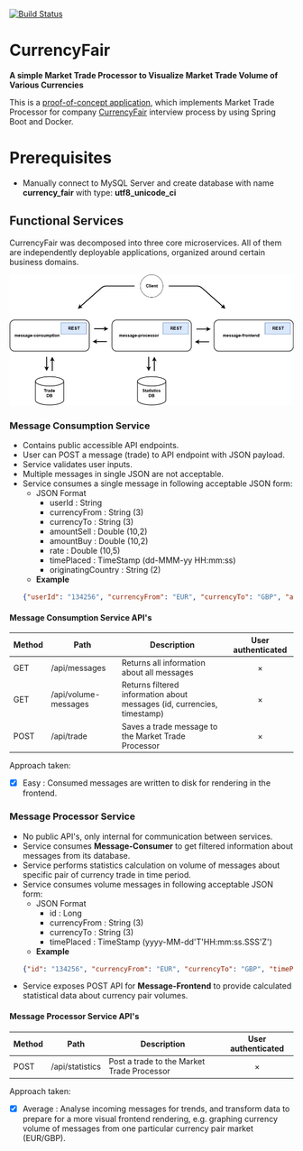 [![Build Status](https://travis-ci.org/Zanoshky/CurrencyFair.svg?branch=master)](https://travis-ci.org/Zanoshky/CurrencyFair)

# CurrencyFair
**A simple Market Trade Processor to Visualize Market Trade Volume of Various Currencies**

This is a [proof-of-concept application](https://en.wikipedia.org/wiki/Proof_of_concept), which implements Market Trade Processor for company [CurrencyFair](https://www.currencyfair.com/) interview process by using Spring Boot and Docker.

# Prerequisites
- Manually connect to MySQL Server and create database with name **currency_fair** with type: **utf8_unicode_ci**

## Functional Services
CurrencyFair was decomposed into three core microservices. All of them are independently deployable applications, organized around certain business domains.

<img width="880" alt="Functional Services" src="https://github.com/Zanoshky/CurrencyFair/blob/master/documentation/FunctionalServices.png">

### Message Consumption Service
- Contains public accessible API endpoints.
- User can POST a message (trade) to API endpoint with JSON payload.
- Service validates user inputs.
- Multiple messages in single JSON are not acceptable.
- Service consumes a single message in following acceptable JSON form:
    - JSON Format
        - userId : String
        - currencyFrom : String (3)
        - currencyTo : String (3)
        - amountSell : Double (10,2)
        - amountBuy : Double (10,2)
        - rate : Double (10,5)
        - timePlaced : TimeStamp (dd-MMM-yy HH:mm:ss)
        - originatingCountry : String (2)
    - **Example**
    ```json
    {"userId": "134256", "currencyFrom": "EUR", "currencyTo": "GBP", "amountSell": 1000, "amountBuy": 747.10, "rate": 0.7471, "timePlaced" : "24-JAN-15 10:27:44", "originatingCountry" : "FR"}
    ```

#### Message Consumption Service API's
Method	| Path	| Description	| User authenticated
------------- | ------------------------- | ------------- |:-------------:|
GET	    | /api/messages	        | Returns all information about all messages                             | ×
GET	    | /api/volume-messages  | Returns filtered information about messages (id, currencies, timestamp)| ×
POST    | /api/trade	        | Saves a trade message to the Market Trade Processor                    | ×

Approach taken:
- [x] Easy : Consumed messages are written to disk for rendering in the frontend. 

### Message Processor Service
- No public API's, only internal for communication between services.
- Service consumes **Message-Consumer** to get filtered information about messages from its database.
- Service performs statistics calculation on volume of messages about specific pair of currency trade in time period.
- Service consumes volume messages in following acceptable JSON form:
    - JSON Format
        - id : Long
        - currencyFrom : String (3)
        - currencyTo : String (3)
        - timePlaced : TimeStamp (yyyy-MM-dd'T'HH:mm:ss.SSS'Z')
    - **Example**
    ```json
    {"id": "134256", "currencyFrom": "EUR", "currencyTo": "GBP", "timePlaced" : "2014-12-28T10:27:44.000+0000"}
    ```
- Service exposes POST API for **Message-Frontend** to provide calculated statistical data about currency pair volumes.

#### Message Processor Service API's
Method	| Path	| Description	| User authenticated
------------- | ------------------------- | ------------- |:-------------:|
POST    | /api/statistics       | Post a trade to the Market Trade Processor          | ×

Approach taken:
- [x] Average : Analyse incoming messages for trends, and transform data to prepare for a more visual frontend rendering, e.g. graphing currency volume of messages from one particular currency pair market (EUR/GBP). 